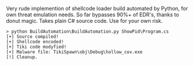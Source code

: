 Very rude implemention of shellcode loader build automated by Python, for own threat emulation needs.
So far bypasses 90%+ of EDR's, thanks to donut magic. Takes plain C# source code. Use for your own risk.
```
> python BuildAutomation\BuildAutomation.py ShowPid\Program.cs
[+] Source compiled!
[+] Shellcode encoded!
[+] Tiki code modyfied!
[+] Malware file: TikiSpawn\obj\Debug\hollow_cov.exe
[!] Cleanup.
```

